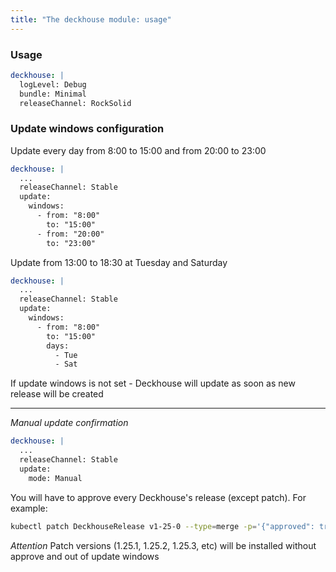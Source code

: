 ```yaml
---
title: "The deckhouse module: usage"
---
```


### Usage

```yaml
deckhouse: |
  logLevel: Debug
  bundle: Minimal
  releaseChannel: RockSolid
```

### Update windows configuration

Update every day from 8:00 to 15:00 and from 20:00 to 23:00
```yaml
deckhouse: |
  ...
  releaseChannel: Stable
  update:
    windows: 
      - from: "8:00"
        to: "15:00"
      - from: "20:00"
        to: "23:00"
```

Update from 13:00 to 18:30 at Tuesday and Saturday
```yaml
deckhouse: |
  ...
  releaseChannel: Stable
  update:
    windows: 
      - from: "8:00"
        to: "15:00"
        days:
          - Tue
          - Sat
```

If update windows is not set - Deckhouse will update as soon as new release will be created

---
*Manual update confirmation*
```yaml
deckhouse: |
  ...
  releaseChannel: Stable
  update:
    mode: Manual
```

You will have to approve every Deckhouse's release (except patch). For example:
```sh
kubectl patch DeckhouseRelease v1-25-0 --type=merge -p='{"approved": true}'
```

*Attention* Patch versions (1.25.1, 1.25.2, 1.25.3, etc) will be installed without approve and out of update windows

